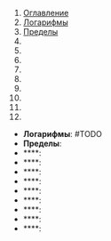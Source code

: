 1. [Оглавление](README.md)
1. [Логарифмы](#1)
1. [Пределы](#2)
1. [](#3)
1. [](#4)
1. [](#5)
1. [](#6)
1. [](#7)
1. [](#8)
1. [](#9)
1. [](#10)
1. [](#11)

* **Логарифмы**: <a name="1"></a> #TODO
* **Пределы**: <a name="2"></a> 
* ****: <a name="3"></a> 
* ****: <a name="4"></a>
* ****: <a name="5"></a>
* ****: <a name="6"></a>
* ****: <a name="7"></a>
* ****: <a name="8"></a>
* ****: <a name="9"></a>
* ****: <a name="10"></a>
* ****: <a name="11"></a>